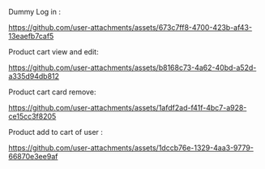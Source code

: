 Dummy Log in :


https://github.com/user-attachments/assets/673c7ff8-4700-423b-af43-13eaefb7caf5


Product cart view and edit:


https://github.com/user-attachments/assets/b8168c73-4a62-40bd-a52d-a335d94db812


Product cart card remove:



https://github.com/user-attachments/assets/1afdf2ad-f41f-4bc7-a928-ce15cc3f8205


Product add to cart of user :


https://github.com/user-attachments/assets/1dccb76e-1329-4aa3-9779-66870e3ee9af

